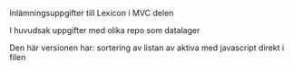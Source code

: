 Inlämningsuppgifter till Lexicon i MVC delen

I huvudsak uppgifter med olika repo som datalager

Den här versionen har:
  sortering av listan av aktiva med javascript direkt i filen
